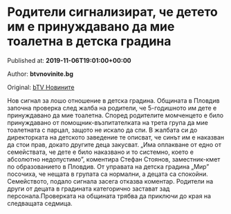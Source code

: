 
# Родители сигнализират, че детето им е принуждавано да мие тоалетна в детска градина

Published at: **2019-11-06T19:01:00+00:00**

Author: **btvnovinite.bg**

Original: [bTV Новините](https://btvnovinite.bg/bulgaria/roditeli-signalizirat-che-deteto-im-e-prinuzhdavano-da-mie-toaletna-v-detska-gradina.html)

Нов сигнал за лошо отношение в детска градина. Общината в Пловдив започна проверка след жалба на родители, че 5-годишното им дете е принуждавано да мие тоалетна. Според родителите момченцето е било принуждавано от помощник-възпитателката на трета група да мие тоалетната с парцал, защото не искало да спи.
В жалбата си до директорката на детското заведение те описват, че синът им е наказван да стои прав, докато другите деца закусват.
„Има оплакване от едно от семействата, че дете е било наказвано и то системно, което е абсолютно недопустимо”, коментира Стефан Стоянов, заместник-кмет по образованието в Пловдив.
От управата на детска градина „Мир” посочиха, че нещата в групата са нормални, а децата са спокойни.
Семейството, подало сигнала засега отказва коментар. Родители на други от децата в градината категорично застават зад персонала.Проверката на общината трябва да приключи до края на следващата седмица.
